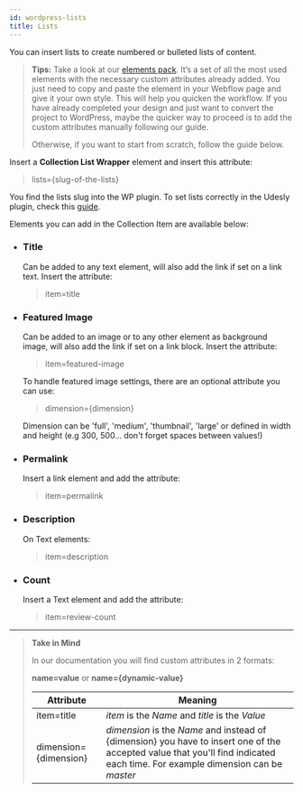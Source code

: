 ```yaml
---
id: wordpress-lists
title: Lists
---
```

You can insert lists to create numbered or bulleted lists of content.

> **Tips:**
> Take a look at our [elements pack](https://webflow.com/website/webflow-to-wordpress-elements-pack). It’s a set of all the most used elements with the necessary custom attributes already added. You just need to copy and paste the element in your Webflow page and give it your own style. This will help you quicken the workflow. If you have already completed your design and just want to convert the project to WordPress, maybe the quicker way to proceed is to add the custom attributes manually following our guide.
>
> Otherwise, if you want to start from scratch, follow the guide below.

Insert a **Collection List Wrapper** element and insert this attribute:

> lists={slug-of-the-lists}

You find the lists slug into the WP plugin. To set lists correctly in the Udesly plugin, check this [guide](https://docs.udesly.com/wordpress-plugin-terms-queries).

Elements you can add in the Collection Item are available below:

- ### Title
    Can be added to any text element, will also add the link if set on a link text.
    Insert the attribute:

    > item=title

- ### Featured Image
    Can be added to an image or to any other element as background image, will also add the link if set on a link block.
    Insert the attribute:

    > item=featured-image

    To handle featured image settings, there are an optional attribute you can use:

    > dimension={dimension}

    Dimension can be 'full', 'medium', 'thumbnail', 'large' or defined in width and height (e.g 300, 500... don't forget spaces between values!)

- ### Permalink
    Insert a link element and add the attribute:

    > item=permalink

- ### Description
    On Text elements:

    > item=description

- ### Count
    Insert a Text element and add the attribute:

    > item=review-count


---------
> **Take in Mind**
>
> In our documentation you will find custom attributes in 2 formats:
>
> **name=value** or **name={dynamic-value}**
>
>
> **Attribute**             | **Meaning** | 
> -------------             | --------------- |
> | item=title              | *item* is the *Name* and *title* is the *Value* |
> | dimension={dimension}   | *dimension* is the *Name* and instead of {dimension} you have to insert one of the accepted value that you'll find indicated each time. For example dimension can be *master*|